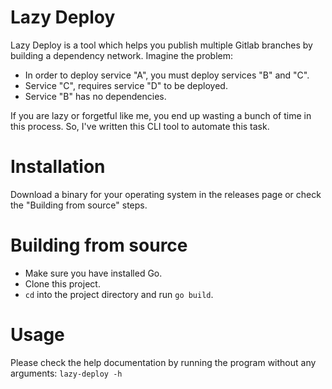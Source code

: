 # Lazy Deploy

Lazy Deploy is a tool which helps you publish multiple Gitlab branches by building a dependency network. Imagine the problem:

- In order to deploy service "A", you must deploy services "B" and "C".
- Service "C", requires service "D" to be deployed.
- Service "B" has no dependencies.

If you are lazy or forgetful like me, you end up wasting a bunch of time in this process. So, I've written this CLI tool to automate this task.

# Installation

Download a binary for your operating system in the releases page or check the "Building from source" steps.

# Building from source 

- Make sure you have installed Go.
- Clone this project.
- `cd` into the project directory and run `go build`.

# Usage

Please check the help documentation by running the program without any arguments: `lazy-deploy -h`
